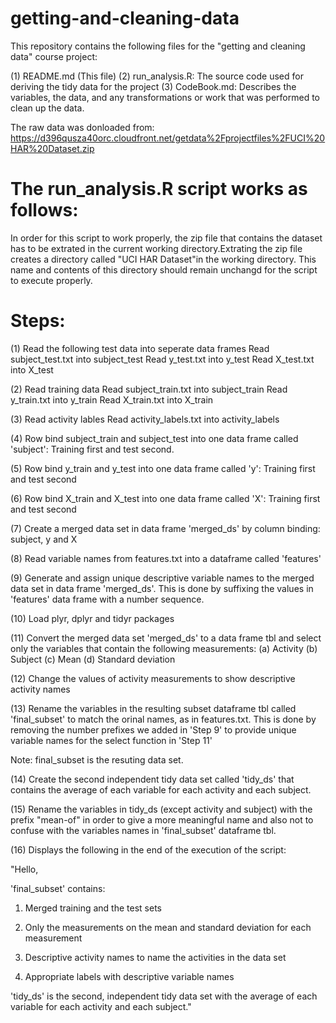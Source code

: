 getting-and-cleaning-data
=========================
This repository contains the following files for the "getting and cleaning data" course project:

(1) README.md (This file)
(2) run_analysis.R: The source code used for deriving the tidy data for the project
(3) CodeBook.md: Describes the variables, the data, and any transformations or work that was performed to clean up the data.

The raw data was donloaded from: https://d396qusza40orc.cloudfront.net/getdata%2Fprojectfiles%2FUCI%20HAR%20Dataset.zip

The run_analysis.R script works as follows:
===========================================
In order for this script to work properly, the zip file that contains the dataset has to be extrated in the current working directory.Extrating the zip file creates a directory called "UCI HAR Dataset"in the working directory. This name and contents of this directory should remain unchangd for the script to execute properly.

Steps:
======
(1) Read the following test data into seperate data frames
Read subject_test.txt into subject_test
Read y_test.txt into y_test
Read X_test.txt into X_test

(2) Read training data
Read subject_train.txt into subject_train
Read y_train.txt into y_train
Read X_train.txt into X_train

(3) Read activity lables
Read activity_labels.txt into activity_labels

(4) Row bind subject_train and subject_test into one data frame called 'subject': Training first and test second.

(5) Row bind y_train and y_test into one data frame called 'y': Training first and test second

(6) Row bind X_train and X_test into one data frame called 'X': Training first and test second

(7) Create a merged data set in data frame 'merged_ds' by column binding: subject, y and X

(8) Read variable names from features.txt into a dataframe called 'features'

(9) Generate and assign unique descriptive variable names to the merged data set in data frame 'merged_ds'. This is done by suffixing the values in 'features' data frame with a number sequence.

(10) Load plyr, dplyr and tidyr packages

(11) Convert the merged data set 'merged_ds' to a data frame tbl and select only the variables that contain the following measurements:
(a) Activity
(b) Subject
(c) Mean
(d) Standard deviation

(12) Change the values of activity measurements to show descriptive activity names

(13) Rename the variables in the resulting subset dataframe tbl called 'final_subset' to match the orinal names, as in features.txt. This is done by removing the number prefixes we added in 'Step 9' to provide unique variable names for the select function in 'Step 11'

Note: final_subset is the resuting data set.

(14) Create the second independent tidy data set called 'tidy_ds' that contains the average of each variable for each activity and each subject.

(15) Rename the variables in tidy_ds (except activity and subject) with the prefix "mean-of" in order to give a more meaningful name and also not to confuse with the variables names in 'final_subset' dataframe tbl.

(16) Displays the following in the end of the execution of the script:

"Hello,

'final_subset' contains:

  1. Merged training and the test sets
  
  2. Only the measurements on the mean and standard deviation for each measurement
  
  3. Descriptive activity names to name the activities in the data set
  
  4. Appropriate labels with descriptive variable names
    
'tidy_ds' is the second, independent tidy data set with the average of each variable 
for each activity and each subject."



